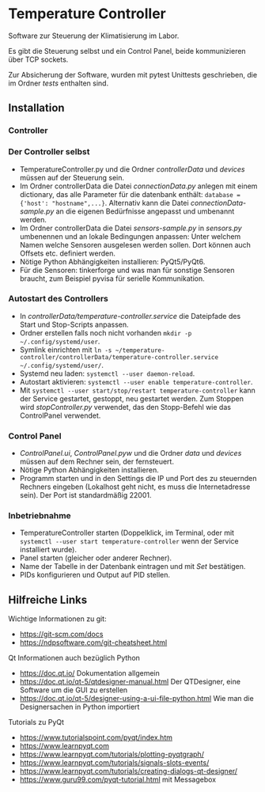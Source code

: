 # Temperature Controller

Software zur Steuerung der Klimatisierung im Labor.

Es gibt die Steuerung selbst und ein Control Panel, beide kommunizieren über TCP sockets.

Zur Absicherung der Software, wurden mit pytest Unittests geschrieben, die im Ordner *tests* enthalten sind.


## Installation

### Controller

### Der Controller selbst
* TemperatureController.py und die Ordner *controllerData* und *devices* müssen auf der Steuerung sein.
* Im Ordner controllerData die Datei *connectionData.py* anlegen mit einem dictionary, das alle Parameter für die datenbank enthält: `database = {'host': "hostname",...}`. Alternativ kann die Datei *connectionData-sample.py* an die eigenen Bedürfnisse angepasst und umbenannt werden.
* Im Ordner controllerData die Datei *sensors-sample.py* in *sensors.py* umbenennen und an lokale Bedingungen anpassen: Unter welchem Namen welche Sensoren ausgelesen werden sollen. Dort können auch Offsets etc. definiert werden.
* Nötige Python Abhängigkeiten installieren: PyQt5/PyQt6.
* Für die Sensoren: tinkerforge und was man für sonstige Sensoren braucht, zum Beispiel pyvisa für serielle Kommunikation.

### Autostart des Controllers
* In *controllerData/temperature-controller.service* die Dateipfade des Start und Stop-Scripts anpassen.
* Ordner erstellen falls noch nicht vorhanden `mkdir -p ~/.config/systemd/user`.
* Symlink einrichten mit `ln -s ~/temperature-controller/controllerData/temperature-controller.service ~/.config/systemd/user/`.
* Systemd neu laden: `systemctl --user daemon-reload`.
* Autostart aktivieren: `systemctl --user enable temperature-controller`.
* Mit `systemctl --user start/stop/restart temperature-controller` kann der Service gestartet, gestoppt, neu gestartet werden. Zum Stoppen wird *stopController.py* verwendet, das den Stopp-Befehl wie das ControlPanel verwendet.


### Control Panel
* *ControlPanel.ui*, *ControlPanel.pyw* und die Ordner *data* und *devices* müssen auf dem Rechner sein, der fernsteuert.
* Nötige Python Abhängigkeiten installieren.
* Programm starten und in den Settings die IP und Port des zu steuernden Rechners eingeben (Lokalhost geht nicht, es muss die Internetadresse sein). Der Port ist standardmäßig 22001.

### Inbetriebnahme
* TemperatureController starten (Doppelklick, im Terminal, oder mit `systemctl --user start temperature-controller` wenn der Service installiert wurde).
* Panel starten (gleicher oder anderer Rechner).
* Name der Tabelle in der Datenbank eintragen und mit *Set* bestätigen.
* PIDs konfigurieren und Output auf PID stellen.


## Hilfreiche Links

Wichtige Informationen zu git:
 * https://git-scm.com/docs
 * https://ndpsoftware.com/git-cheatsheet.html

Qt Informationen auch bezüglich Python
 * https://doc.qt.io/ Dokumentation allgemein
 * https://doc.qt.io/qt-5/qtdesigner-manual.html Der QTDesigner, eine Software um die GUI zu erstellen
 * https://doc.qt.io/qt-5/designer-using-a-ui-file-python.html Wie man die Designersachen in Python importiert

Tutorials zu PyQt
 * https://www.tutorialspoint.com/pyqt/index.htm
 * https://www.learnpyqt.com
  * https://www.learnpyqt.com/tutorials/plotting-pyqtgraph/
  * https://www.learnpyqt.com/tutorials/signals-slots-events/
  * https://www.learnpyqt.com/tutorials/creating-dialogs-qt-designer/
 * https://www.guru99.com/pyqt-tutorial.html mit Messagebox
